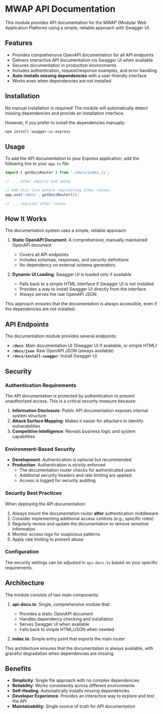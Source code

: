 # MWAP API Documentation

This module provides API documentation for the MWAP (Modular Web Application Platform) using a simple, reliable approach with Swagger UI.

## Features

- Provides comprehensive OpenAPI documentation for all API endpoints
- Delivers interactive API documentation via Swagger UI when available
- Secures documentation in production environments
- Includes authentication, request/response examples, and error handling
- **Auto-installs missing dependencies** with a user-friendly interface
- Works even when dependencies are not installed

## Installation

No manual installation is required! The module will automatically detect missing dependencies and provide an installation interface.

However, if you prefer to install the dependencies manually:

```bash
npm install swagger-ui-express
```

## Usage

To add the API documentation to your Express application, add the following line to your `app.ts` file:

```typescript
import { getDocsRouter } from './docs/index.js';

// ... other imports and setup

// Add this line before registering other routes
app.use('/docs', getDocsRouter());

// ... register other routes
```

## How It Works

The documentation system uses a simple, reliable approach:

1. **Static OpenAPI Document**: A comprehensive, manually maintained OpenAPI document
   - Covers all API endpoints
   - Includes schemas, responses, and security definitions
   - No dependency on external schema generators

2. **Dynamic UI Loading**: Swagger UI is loaded only if available
   - Falls back to a simple HTML interface if Swagger UI is not installed
   - Provides a way to install Swagger UI directly from the interface
   - Always serves the raw OpenAPI JSON

This approach ensures that the documentation is always accessible, even if the dependencies are not installed.

## API Endpoints

The documentation module provides several endpoints:

- **`/docs`**: Main documentation UI (Swagger UI if available, or simple HTML)
- **`/docs/json`**: Raw OpenAPI JSON (always available)
- **`/docs/install-swagger`**: Install Swagger UI

## Security

### Authentication Requirements

The API documentation is protected by authentication to prevent unauthorized access. This is a critical security measure because:

1. **Information Disclosure**: Public API documentation exposes internal system structure
2. **Attack Surface Mapping**: Makes it easier for attackers to identify vulnerabilities
3. **Competitive Intelligence**: Reveals business logic and system capabilities

### Environment-Based Security

- **Development**: Authentication is optional but recommended
- **Production**: Authentication is strictly enforced
  - The documentation router checks for authenticated users
  - Additional security headers and rate limiting are applied
  - Access is logged for security auditing

### Security Best Practices

When deploying the API documentation:

1. Always mount the documentation router **after** authentication middleware
2. Consider implementing additional access controls (e.g., specific roles)
3. Regularly review and update the documentation to remove sensitive information
4. Monitor access logs for suspicious patterns
5. Apply rate limiting to prevent abuse

### Configuration

The security settings can be adjusted in `api-docs.ts` based on your specific requirements.

## Architecture

The module consists of two main components:

1. **api-docs.ts**: Single, comprehensive module that:
   - Provides a static OpenAPI document
   - Handles dependency checking and installation
   - Serves Swagger UI when available
   - Falls back to simple HTML/JSON when needed

2. **index.ts**: Simple entry point that exports the main router

This architecture ensures that the documentation is always available, with graceful degradation when dependencies are missing.

## Benefits

- **Simplicity**: Single file approach with no complex dependencies
- **Reliability**: Works consistently across different environments
- **Self-Healing**: Automatically installs missing dependencies
- **Developer Experience**: Provides an interactive way to explore and test the API
- **Maintainability**: Single source of truth for API documentation